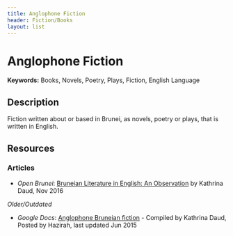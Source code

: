 ```yaml
---
title: Anglophone Fiction
header: Fiction/Books
layout: list
---
```


# Anglophone Fiction

**Keywords:** Books, Novels, Poetry, Plays, Fiction, English Language

## Description

Fiction written about or based in Brunei, as novels, poetry or plays, that is written in English.

## Resources

### Articles

* _Open Brunei_: [Bruneian Literature in English: An Observation](http://openbrunei.org/2016/11/bruneian-literature-in-english-an-observation/) by Kathrina Daud, Nov 2016

_Older/Outdated_

* _Google Docs_: [Anglophone Bruneian fiction](https://docs.google.com/document/d/1JZy7EjvwU5sDgBM2LXo_3VJRv2IPaT0xyFq2_AM8vvo/edit?usp=sharing) - Compiled by Kathrina Daud, Posted by Hazirah, last updated Jun 2015